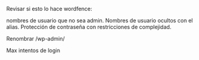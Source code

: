 Revisar si esto lo hace wordfence:

nombres de usuario que no sea admin. Nombres de usuario ocultos con el alias. Protección de contraseña con restricciones de complejidad.

Renombrar /wp-admin/

Max intentos de login


